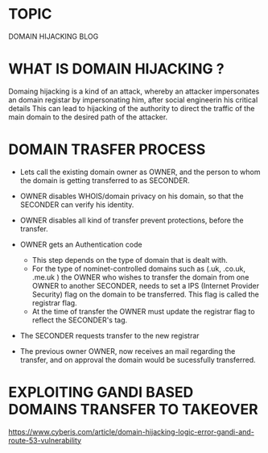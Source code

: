 # TOPIC
DOMAIN HIJACKING BLOG


# WHAT IS DOMAIN HIJACKING ?

Domaing hijacking is a kind of an attack, whereby an attacker impersonates an domain registar by impersonating him, after social engineerin his critical details
This can lead to hijacking of the authority to direct the traffic of the main domain to the desired path of the attacker.


# DOMAIN TRASFER PROCESS

- Lets call the existing domain owner as OWNER, and the person to whom the domain is getting transferred to as SECONDER.

+ OWNER disables WHOIS/domain privacy on his domain, so that the SECONDER can verify his identity.
+ OWNER disables all kind of transfer prevent protections, before the transfer.
+ OWNER gets an Authentication code
	- This step depends on the type of domain that is dealt with.
	- For the type of nominet-controlled domains such as (.uk, .co.uk, .me.uk ) the OWNER who wishes to transfer the domain from one OWNER
to another SECONDER, needs to set a IPS (Internet Provider Security) flag on the domain to be transferred. This flag is called the registrar flag.
	- At the time of transfer the OWNER must update the registrar flag to reflect the SECONDER's tag.

+ The SECONDER requests transfer to the new registrar
+ The previous owner OWNER, now receives an mail regarding the transfer, and on approval the domain would be sucessfully transferred.

# EXPLOITING GANDI BASED DOMAINS TRANSFER TO TAKEOVER

https://www.cyberis.com/article/domain-hijacking-logic-error-gandi-and-route-53-vulnerability
